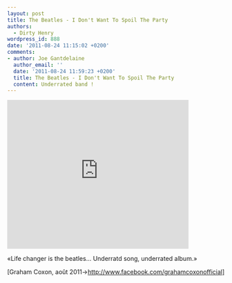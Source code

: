 ```yaml
---
layout: post
title: The Beatles - I Don't Want To Spoil The Party
authors:
  - Dirty Henry
wordpress_id: 888
date: '2011-08-24 11:15:02 +0200'
comments:
- author: Joe Gantdelaine
  author_email: ''
  date: '2011-08-24 11:59:23 +0200'
  title: The Beatles - I Don't Want To Spoil The Party
  content: Underrated band !
---
```

<iframe width="420" height="345" src="http://www.youtube.com/embed/1O6gX0FCwpU" frameborder="0" allowfullscreen></iframe>


<quote>«Life changer is the beatles... Underratd song, underrated album.»</quote>

[Graham Coxon, août 2011->http://www.facebook.com/grahamcoxonofficial]
